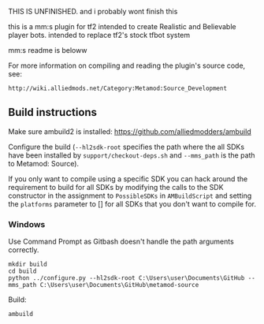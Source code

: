 THIS IS UNFINISHED. and i probably wont finish this

this is a mm:s plugin for tf2 intended to create Realistic and Believable player bots. intended to replace tf2's stock tfbot system


mm:s readme is beloww

For more information on compiling and reading the plugin's source code, see:

	http://wiki.alliedmods.net/Category:Metamod:Source_Development

Build instructions
------------------

Make sure ambuild2 is installed: https://github.com/alliedmodders/ambuild

Configure the build (`--hl2sdk-root` specifies the path where the all SDKs have been installed by `support/checkout-deps.sh` and `--mms_path` is the path to Metamod: Source).

If you only want to compile using a specific SDK you can hack around the requirement to build for all SDKs by modifying the calls to the SDK constructor in the assignment to `PossibleSDKs` in `AMBuildScript` and setting the `platforms` parameter to \[\] for all SDKs that you don't want to compile for.

### Windows

Use Command Prompt as Gitbash doesn't handle the path arguments correctly.

```
mkdir build
cd build
python ../configure.py --hl2sdk-root C:\Users\user\Documents\GitHub --mms_path C:\Users\user\Documents\GitHub\metamod-source
```

Build:
```
ambuild
```
